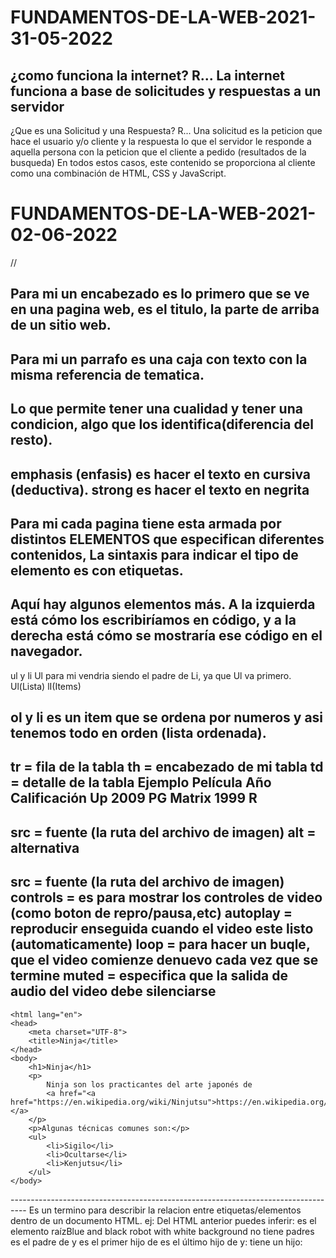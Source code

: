 # FUNDAMENTOS-DE-LA-WEB-2021- 31-05-2022
¿como funciona la internet?
R... La internet funciona a base de solicitudes y respuestas a un servidor
----------------------------------------------------------------------------------
¿Que es una Solicitud y una Respuesta?
R... Una solicitud es la peticion que hace el usuario y/o cliente y la respuesta lo que el servidor le responde a aquella persona con la peticion que el cliente a pedido (resultados de la busqueda) En todos estos casos, este contenido se proporciona al cliente como una combinación de HTML, CSS y JavaScript.
# FUNDAMENTOS-DE-LA-WEB-2021- 02-06-2022
// 
<!--Encabezados.html-->
Para mi un encabezado es lo primero que se ve en una pagina web, es el titulo, la parte de arriba de un sitio web.
----------------------------------------------------------------------------------
<!--Parrafos.html-->
Para mi un parrafo es una caja con texto con la misma referencia de tematica.
----------------------------------------------------------------------------------
<!--Vinculos.html-->
Lo que permite tener una cualidad y tener una condicion, algo que los identifica(diferencia del resto).
----------------------------------------------------------------------------------
<!--emphasis-strong.html-->
emphasis (enfasis) es hacer el texto en cursiva (deductiva).
strong es hacer el texto en negrita
----------------------------------------------------------------------------------
<!--sintaxis-->
Para mi cada pagina tiene esta armada por distintos ELEMENTOS que especifican diferentes contenidos, La sintaxis para indicar el tipo de elemento es con etiquetas.
----------------------------------------------------------------------------------
<!--listasytabla.html-->
Aquí hay algunos elementos más. A la izquierda está cómo los escribiríamos en código, y a la derecha está cómo se mostraría ese código en el navegador.
----------------------------------------------------------------------------------
<!--lista-desordenadas.html-->
ul y li
Ul para mi vendria siendo el padre de Li, ya que Ul va primero.
Ul(Lista)
lI(Items)
<!--listas-ordenadas.html-->
ol y li
es un item que se ordena por numeros y asi tenemos todo en orden (lista ordenada).
----------------------------------------------------------------------------------
<!--tablas-->
tr = fila de la tabla
th = encabezado de mi tabla
td = detalle de la tabla
Ejemplo
Película	Año	    Calificación
Up	        2009	   PG
Matrix	    1999	   R
----------------------------------------------------------------------------------
<!--imagenes-->
src = fuente (la ruta del archivo de imagen)
alt = alternativa
----------------------------------------------------------------------------------
<!--videos-->
src = fuente (la ruta del archivo de imagen)
controls = es para mostrar los controles de video (como boton de repro/pausa,etc)
autoplay = reproducir enseguida cuando el video este listo (automaticamente)
loop = para hacer un buqle, que el video comienze denuevo cada vez que se termine 
muted = especifica que la salida de audio del video debe silenciarse
----------------------------------------------------------------------------------
<!--quiz-elemental.html-->
<!DOCTYPE html>  
    <html lang="en">
    <head>
        <meta charset="UTF-8">
        <title>Ninja</title>
    </head>
    <body>
        <h1>Ninja</h1>
        <p>
            Ninja son los practicantes del arte japonés de 
            <a href="<a href="https://en.wikipedia.org/wiki/Ninjutsu">https://en.wikipedia.org/wiki/Ninjutsu</a>">ninjutsu.</a>
        </p>
        <p>Algunas técnicas comunes son:</p>
        <ul>
            <li>Sigilo</li>
            <li>Ocultarse</li>
            <li>Kenjutsu</li>
        </ul>
    </body>
</html>
----------------------------------------------------------------------------------
<!--PCS-->
Es un termino para describir la relacion entre etiquetas/elementos dentro de un documento HTML.
ej:
Del HTML anterior puedes inferir:
<html> es el elemento raízBlue and black robot with white background
<html> no tiene padres
<html> es el padre de <head> y <body>
<head> es el primer hijo de <html>
<body> es el último hijo de <html>
y:
<head> tiene un hijo: <title>
<title> tiene un contenido (texto):  "¡Hola, mundo!"
<body> tiene dos hijos: <h1> y <p>
<h1> tiene un contenido (texto): "Aquí hay una etiqueta de encabezado"
<p> tiene un contenido (texto): "Ahora, una etiqueta de párrafo"
<h1> y <p> son hermanos
<head> y <body> son hermanos
estos son un par de ejemplos.
----------------------------------------------------------------------------------





